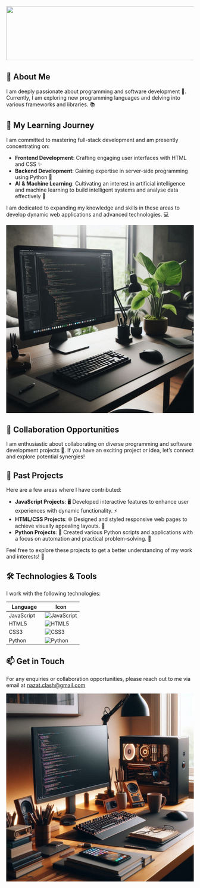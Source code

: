 
<img src="https://i.imgur.com/pHOHeCO.png" width = "550" height = "145" />

## 👀 About Me 
I am deeply passionate about programming and software development 🚀. Currently, I am exploring new programming languages and delving into various frameworks and libraries. 📚

## 🌱 My Learning Journey 
I am committed to mastering full-stack development and am presently concentrating on:

- **Frontend Development**: Crafting engaging user interfaces with HTML and CSS ✨
- **Backend Development**: Gaining expertise in server-side programming using Python 🐍
- **AI & Machine Learning**: Cultivating an interest in artificial intelligence and machine learning to build intelligent systems and analyse data effectively 🧠

I am dedicated to expanding my knowledge and skills in these areas to develop dynamic web applications and advanced technologies. 💻

<img src="https://github.com/Nazat-Clash/Code/raw/9df0357fe75c05495b006d4be94090c48b962abc/desk.jpeg" alt="Professional Coding Environment" width="800" />

## 💞️ Collaboration Opportunities
I am enthusiastic about collaborating on diverse programming and software development projects 🤝. If you have an exciting project or idea, let’s connect and explore potential synergies! 

## 📂 Past Projects
Here are a few areas where I have contributed:

- **JavaScript Projects**: 🖥️ Developed interactive features to enhance user experiences with dynamic functionality. ⚡️
- **HTML/CSS Projects**: 🌐 Designed and styled responsive web pages to achieve visually appealing layouts. 🤩
- **Python Projects**: 🐍 Created various Python scripts and applications with a focus on automation and practical problem-solving. 🤖

Feel free to explore these projects to get a better understanding of my work and interests! 🚀

## 🛠️ Technologies & Tools
I work with the following technologies:

| Language | Icon |
|---------------|------|
| JavaScript    | ![JavaScript](https://img.shields.io/badge/JavaScript-F7DF1C?style=flat&logo=javascript&logoColor=black) |
| HTML5          | ![HTML5](https://img.shields.io/badge/HTML5-E34F26?style=flat&logo=html5&logoColor=white) |
| CSS3           | ![CSS3](https://img.shields.io/badge/CSS3-1572B6?style=flat&logo=css3&logoColor=white) |
| Python         | ![Python](https://img.shields.io/badge/Python-3776AB?style=flat&logo=python&logoColor=white) |

## 📫 Get in Touch
For any enquiries or collaboration opportunities, please reach out to me via email at [nazat.clash@gmail.com](mailto:nazat.clash@gmail.com)

<img src="https://github.com/Nazat-Clash/Code/blob/870ef45a2c06d3983b126388f3d0e15b9fa686ba/desk2.jpeg" width = "800"/>

